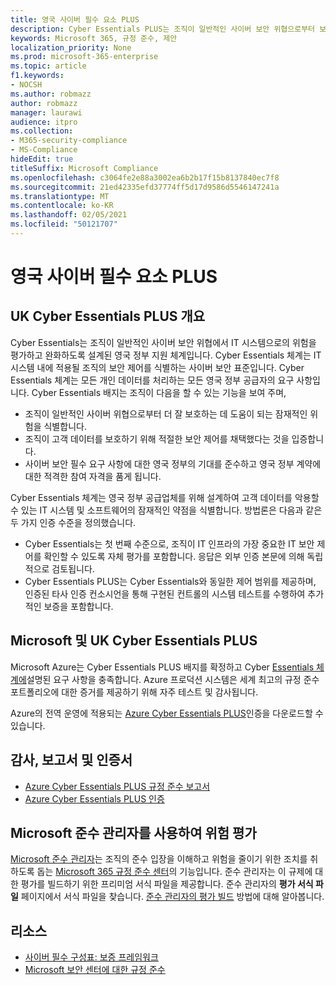 ```yaml
---
title: 영국 사이버 필수 요소 PLUS
description: Cyber Essentials PLUS는 조직이 일반적인 사이버 보안 위협으로부터 보호하는 데 도움이 되는 영국 정부 정의 체계입니다.
keywords: Microsoft 365, 규정 준수, 제안
localization_priority: None
ms.prod: microsoft-365-enterprise
ms.topic: article
f1.keywords:
- NOCSH
ms.author: robmazz
author: robmazz
manager: laurawi
audience: itpro
ms.collection:
- M365-security-compliance
- MS-Compliance
hideEdit: true
titleSuffix: Microsoft Compliance
ms.openlocfilehash: c3064fe2e88a3002ea6b2b17f15b8137840ec7f8
ms.sourcegitcommit: 21ed42335efd37774ff5d17d9586d5546147241a
ms.translationtype: MT
ms.contentlocale: ko-KR
ms.lasthandoff: 02/05/2021
ms.locfileid: "50121707"
---
```

# <a name="united-kingdom-cyber-essentials-plus"></a>영국 사이버 필수 요소 PLUS

## <a name="uk-cyber-essentials-plus-overview"></a>UK Cyber Essentials PLUS 개요

Cyber Essentials는 조직이 일반적인 사이버 보안 위협에서 IT 시스템으로의 위험을 평가하고 완화하도록 설계된 영국 정부 지원 체계입니다. Cyber Essentials 체계는 IT 시스템 내에 적용될 조직의 보안 제어를 식별하는 사이버 보안 표준입니다. Cyber Essentials 체계는 모든 개인 데이터를 처리하는 모든 영국 정부 공급자의 요구 사항입니다. Cyber Essentials 배지는 조직이 다음을 할 수 있는 기능을 보여 주며,

- 조직이 일반적인 사이버 위협으로부터 더 잘 보호하는 데 도움이 되는 잠재적인 위험을 식별합니다.
- 조직이 고객 데이터를 보호하기 위해 적절한 보안 제어를 채택했다는 것을 입증합니다.
- 사이버 보안 필수 요구 사항에 대한 영국 정부의 기대를 준수하고 영국 정부 계약에 대한 적격한 참여 자격을 품게 됩니다.

Cyber Essentials 체계는 영국 정부 공급업체를 위해 설계하여 고객 데이터를 악용할 수 있는 IT 시스템 및 소프트웨어의 잠재적인 약점을 식별합니다. 방법론은 다음과 같은 두 가지 인증 수준을 정의했습니다.

- Cyber Essentials는 첫 번째 수준으로, 조직이 IT 인프라의 가장 중요한 IT 보안 제어를 확인할 수 있도록 자체 평가를 포함합니다. 응답은 외부 인증 본문에 의해 독립적으로 검토됩니다.
- Cyber Essentials PLUS는 Cyber Essentials와 동일한 제어 범위를 제공하며, 인증된 타사 인증 컨소시언을 통해 구현된 컨트롤의 시스템 테스트를 수행하여 추가적인 보증을 포함합니다.

## <a name="microsoft-and-uk-cyber-essentials-plus"></a>Microsoft 및 UK Cyber Essentials PLUS

Microsoft Azure는 Cyber Essentials PLUS 배지를 확정하고 Cyber [Essentials 체계에](https://go.microsoft.com/fwlink/p/?linkid=2099398)설명된 요구 사항을 충족합니다. Azure 프로덕션 시스템은 세계 최고의 규정 준수 포트폴리오에 대한 증거를 제공하기 위해 자주 테스트 및 감사됩니다.

Azure의 전역 운영에 적용되는 [Azure Cyber Essentials PLUS](https://aka.ms/AzureCyberEPlusCert)인증을 다운로드할 수 있습니다.

## <a name="audits-reports-and-certificates"></a>감사, 보고서 및 인증서

- [Azure Cyber Essentials PLUS 규정 준수 보고서](https://aka.ms/AzureCyberEPlusReport)
- [Azure Cyber Essentials PLUS 인증](https://aka.ms/AzureCyberEPlusCert)

## <a name="use-microsoft-compliance-manager-to-assess-your-risk"></a>Microsoft 준수 관리자를 사용하여 위험 평가

[Microsoft 준수 관리자](/microsoft-365/compliance/compliance-manager)는 조직의 준수 입장을 이해하고 위험을 줄이기 위한 조치를 취하도록 돕는 [Microsoft 365 규정 준수 센터](/microsoft-365/compliance/microsoft-365-compliance-center)의 기능입니다. 준수 관리자는 이 규제에 대한 평가를 빌드하기 위한 프리미엄 서식 파일을 제공합니다. 준수 관리자의 **평가 서식 파일** 페이지에서 서식 파일을 찾습니다. [준수 관리자의 평가 빌드](/microsoft-365/compliance/compliance-manager-assessments) 방법에 대해 알아봅니다.

## <a name="resources"></a>리소스

- [사이버 필수 구성표: 보증 프레임워크](https://www.cyberaware.gov.uk/cyberessentials/files/assurance-framework.pdf)
- [Microsoft 보안 센터에 대한 규정 준수](https://www.microsoft.com/trust-center/compliance/compliance-overview)
